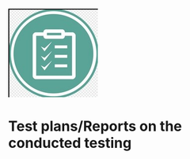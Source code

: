 ![Header](https://github.com/RomanRRC/Test-plans-Reports-on-the-conducted-testing/blob/main/Test%20plan.jpg)

# Test plans/Reports on the conducted testing 
